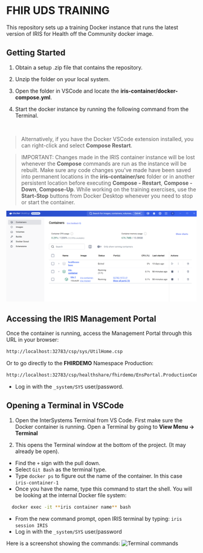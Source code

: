 # FHIR UDS TRAINING

This repository sets up a training Docker instance that runs the latest version of IRIS for Health off the Community docker image. 

## Getting Started

1. Obtain a setup .zip file that contains the repository. 

2. Unzip the folder on your local system. 

3. Open the folder in VSCode and locate the **iris-container/docker-compose.yml**. 

4. Start the docker instance by running the following command from the Terminal. 

```bash



```
> Alternatively, if you have the Docker VSCode extension installed, you can right-click and select **Compose Restart**. 

> IMPORTANT: Changes made in the IRIS container instance will be lost whenever the **Compose** commands are run as the instance will be rebuilt. Make sure any code changes you've made have been saved into permanent locations in the **iris-container/src** folder or in another persistent location before executing **Compose - Restart**, **Compose - Down**, **Compose-Up**. While working on the training exercises, use the **Start-Stop** buttons from Docker Desktop whenever you need to stop or start the container. 

![Docker Desktop](../module-5/images/module5-docker-desktop-start-stop.png)

## Accessing the IRIS Management Portal

Once the container is running, access the Management Portal through this URL in your browser:

```bash
http://localhost:32783/csp/sys/UtilHome.csp

```

Or to go directly to the **FHIRDEMO** Namespace Production:

```bash
http://localhost:32783/csp/healthshare/fhirdemo/EnsPortal.ProductionConfig.zen

```

* Log in with the `_system/SYS` user/password.

## Opening a Terminal in VSCode

1. Open the InterSystems Terminal from VS Code. First make sure the Docker container is running. Open a Terminal by going to **View Menu -> Terminal**

2. This opens the Terminal window at the bottom of the project. (It may already be open). 
* Find the `+` sign with the pull down. 
* Select `Git Bash` as the terminal type. 
* Type `docker ps` to figure out the name of the container. In this case `iris-container-1`
* Once you have the name, type this command to start the shell. You will be looking at the internal Docker file system: 

```bash
  docker exec -it **iris container name** bash
```
* From the new command prompt, open IRIS terminal by typing: `iris session IRIS`
* Log in with the `_system/SYS` user/password

Here is a screenshot showing the commands: 
![Terminal commands](../images/module5-open-iris-terminal.png)

